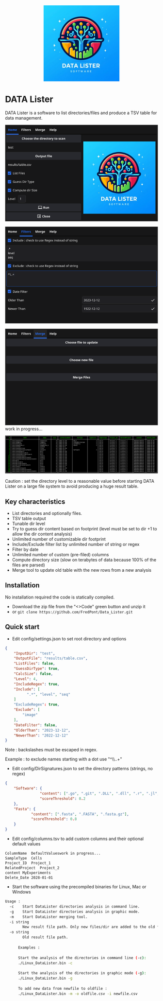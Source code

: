  <!--![Output Table](src/images/logo.png) -->


<p align="center">
<img src="src/images/logo.png" alt="drawing" width="250" height="250" />
</p>

# DATA Lister
 DATA Lister is a software to list directories/files and produce a TSV table for data management.

![GUI](src/images/gui1.png)

![GUI](src/images/gui2.png)

![GUI](src/images/gui3.png)
work in progress...

  ![Output Table](src/images/table.png)


Caution : set the directory level to a reasonable value before starting DATA Lister on a large file system to avoid producing a huge result table.

## Key characteristics
- List directories and optionally files.
- TSV table output
- Tunable dir level
- Try to guess dir content based on footprint (level must be set to dir +1 to allow the dir content analysis)
- Unlimited number of customizable dir footprint
- Include/Exclude filter list by unlimited number of string or regex
- Filter by date
- Unlimited number of custom (pre-filed) columns
- Compute directory size (slow on terabytes of data because 100% of the files are parsed)
- Merge tool to update old table with the new rows from a new analysis

## Installation

No installation required the code is statically compiled.

- Download the zip file from the "<>Code" green button and unzip it 
- or `git clone https://github.com/FredPont/Data_Lister.git`

## Quick start

- Edit config/settings.json to set root directory and options
```json
{
    "InputDir": "test",
    "OutputFile": "results/table.csv",
    "ListFiles": false,
    "GuessDirType": true,
    "CalcSize": false,
    "Level": 4,
    "IncludeRegex": true,
    "Include": [
	      ".*", "level", "seq"	
    ]
    "ExcludeRegex": true,
    "Exclude": [
        "image"
    ],
    "DateFilter": false,
    "OlderThan": "2023-12-12",
    "NewerThan": "2022-12-12"
}
```
Note : backslashes must be escaped in regex. 

Example : to exclude names starting with a dot use "^\\\\..+"

- Edit config/DirSignatures.json to set the directory patterns (strings, no regex)
```json
{
    "Software": {
                "content": [".go", ".git", ".DLL", ".dll", ".r", ".jl", ".pl"],
                "scoreThreshold": 0.2
    },
    "Fasta": {
            "content": [".fasta", ".FASTA", ".fasta.gz"],
            "scoreThreshold": 0.8
    }
}
```
- Edit config/columns.tsv to add custom columns and their optional default values
```tsv
ColumnName	DefaultValueswork in progress...
SampleType	Cells
Project_ID	Project_1
RelatedProject	Project_2
content	MyExperiments
Delete_Date	2028-01-01
```
- Start the software using the precompiled binaries for Linux, Mac or Windows
```bash
Usage :
  -c	Start DataLister directories analysis in command line.
  -g	Start DataLister directories analysis in graphic mode.
  -m	Start DataLister merging tool.
  -i string
    	New result file path. Only new files/dir are added to the old file
  -o string
    	Old result file path. 

      Examples :

      Start the analysis of the directories in command line (-c):
      ./Linux_DataLister.bin -c

      Start the analysis of the directories in graphic mode (-g):
      ./Linux_DataLister.bin -g

      To add new data from newfile to oldfile :
      ./Linux_DataLister.bin -m -o oldfile.csv -i newfile.csv
```